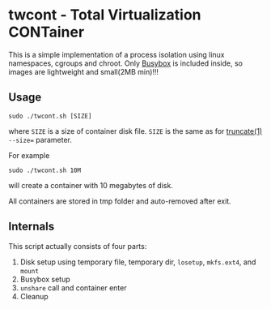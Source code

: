 # twcont - Total Virtualization CONTainer

This is a simple implementation of a process isolation using linux namespaces, cgroups and
chroot. Only [Busybox](https://www.busybox.net/) is included inside, so images are lightweight and small(2MB min)!!!

## Usage

```shell
sudo ./twcont.sh [SIZE]
```

where `SIZE` is a size of container disk file. `SIZE` is the same as
for [truncate(1)](https://www.man7.org/linux/man-pages/man1/truncate.1.html) `--size=` parameter.

For example

```shell
sudo ./twcont.sh 10M
```

will create a container with 10 megabytes of disk.

All containers are stored in tmp folder and auto-removed after exit.

## Internals

This script actually consists of four parts:

1. Disk setup using temporary file, temporary dir, `losetup`, `mkfs.ext4`, and `mount`
2. Busybox setup
3. `unshare` call and container enter
4. Cleanup